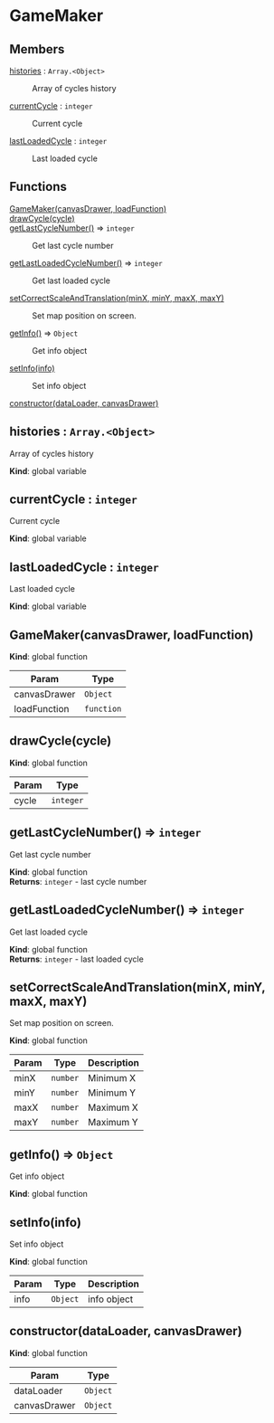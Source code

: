 # GameMaker

## Members

<dl>
<dt><a href="#histories">histories</a> : <code>Array.&lt;Object&gt;</code></dt>
<dd><p>Array of cycles history</p>
</dd>
<dt><a href="#currentCycle">currentCycle</a> : <code>integer</code></dt>
<dd><p>Current cycle</p>
</dd>
<dt><a href="#lastLoadedCycle">lastLoadedCycle</a> : <code>integer</code></dt>
<dd><p>Last loaded cycle</p>
</dd>
</dl>

## Functions

<dl>
<dt><a href="#GameMaker">GameMaker(canvasDrawer, loadFunction)</a></dt>
<dd></dd>
<dt><a href="#drawCycle">drawCycle(cycle)</a></dt>
<dd></dd>
<dt><a href="#getLastCycleNumber">getLastCycleNumber()</a> ⇒ <code>integer</code></dt>
<dd><p>Get last cycle number</p>
</dd>
<dt><a href="#getLastLoadedCycleNumber">getLastLoadedCycleNumber()</a> ⇒ <code>integer</code></dt>
<dd><p>Get last loaded cycle</p>
</dd>
<dt><a href="#setCorrectScaleAndTranslation">setCorrectScaleAndTranslation(minX, minY, maxX, maxY)</a></dt>
<dd><p>Set map position on screen.</p>
</dd>
<dt><a href="#getInfo">getInfo()</a> ⇒ <code>Object</code></dt>
<dd><p>Get info object</p>
</dd>
<dt><a href="#setInfo">setInfo(info)</a></dt>
<dd><p>Set info object</p>
</dd>
<dt><a href="#constructor">constructor(dataLoader, canvasDrawer)</a></dt>
<dd></dd>
</dl>

<a name="histories"></a>

## histories : <code>Array.&lt;Object&gt;</code>
Array of cycles history

**Kind**: global variable  
<a name="currentCycle"></a>

## currentCycle : <code>integer</code>
Current cycle

**Kind**: global variable  
<a name="lastLoadedCycle"></a>

## lastLoadedCycle : <code>integer</code>
Last loaded cycle

**Kind**: global variable  
<a name="GameMaker"></a>

## GameMaker(canvasDrawer, loadFunction)
**Kind**: global function  

| Param | Type |
| --- | --- |
| canvasDrawer | <code>Object</code> | 
| loadFunction | <code>function</code> | 

<a name="drawCycle"></a>

## drawCycle(cycle)
**Kind**: global function  

| Param | Type |
| --- | --- |
| cycle | <code>integer</code> | 

<a name="getLastCycleNumber"></a>

## getLastCycleNumber() ⇒ <code>integer</code>
Get last cycle number

**Kind**: global function  
**Returns**: <code>integer</code> - last cycle number  
<a name="getLastLoadedCycleNumber"></a>

## getLastLoadedCycleNumber() ⇒ <code>integer</code>
Get last loaded cycle

**Kind**: global function  
**Returns**: <code>integer</code> - last loaded cycle  
<a name="setCorrectScaleAndTranslation"></a>

## setCorrectScaleAndTranslation(minX, minY, maxX, maxY)
Set map position on screen.

**Kind**: global function  

| Param | Type | Description |
| --- | --- | --- |
| minX | <code>number</code> | Minimum X |
| minY | <code>number</code> | Minimum Y |
| maxX | <code>number</code> | Maximum X |
| maxY | <code>number</code> | Maximum Y |

<a name="getInfo"></a>

## getInfo() ⇒ <code>Object</code>
Get info object

**Kind**: global function  
<a name="setInfo"></a>

## setInfo(info)
Set info object

**Kind**: global function  

| Param | Type | Description |
| --- | --- | --- |
| info | <code>Object</code> | info object |

<a name="constructor"></a>

## constructor(dataLoader, canvasDrawer)
**Kind**: global function  

| Param | Type |
| --- | --- |
| dataLoader | <code>Object</code> | 
| canvasDrawer | <code>Object</code> | 



